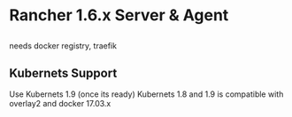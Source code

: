 # Rancher 1.6.x Server & Agent

## 

needs docker registry, traefik

## Kubernets Support

Use Kubernets 1.9 (once its ready)
Kubernets 1.8 and 1.9 is compatible with overlay2 and docker 17.03.x
